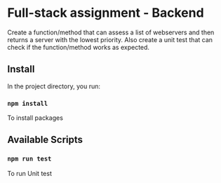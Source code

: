 # Full-stack assignment - Backend

Create a function/method that can assess a list of webservers and then returns
a server with the lowest priority. Also create a unit test that can check if
the function/method works as expected.

## Install

In the project directory, you run:

### `npm install`

To install packages

## Available Scripts

### `npm run test`

To run Unit test
